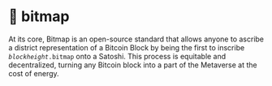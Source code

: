 # 🔸 bitmap

At its core, Bitmap is an open-source standard that allows anyone to ascribe a district representation of a Bitcoin Block by being the first to inscribe _`blockheight`_`.bitmap` onto a Satoshi. This process is equitable and decentralized, turning any Bitcoin block into a part of the Metaverse at the cost of energy.
